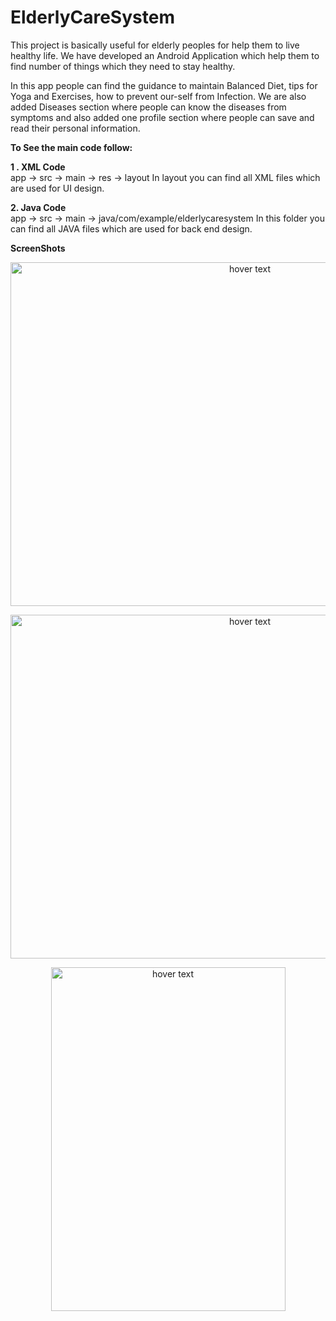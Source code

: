 # ElderlyCareSystem
This project is basically useful for elderly peoples for help them to live healthy life. We have developed an Android Application which help them to find number of things which they need to stay healthy. 

In this app people can find the guidance to maintain Balanced Diet, tips for Yoga and Exercises, how to prevent our-self from Infection. We are also added Diseases section where people can know the diseases from symptoms and also added one profile section where people can save and read their personal information.

<b>To See the main code follow:</b>

<b>1 . XML Code</b><br>
    app -> src -> main -> res -> layout
    In layout you can find all XML files which are used for UI design.
    
<b>2. Java Code</b><br>
    app -> src -> main -> java/com/example/elderlycaresystem 
    In this folder you can find all JAVA files which are used for back end design.

<b>ScreenShots</b>

<p align="center">
  <img src="https://user-images.githubusercontent.com/86216403/122861284-d03ba380-d33c-11eb-9310-fa9f31646858.jpg" width="750" height="550" title="hover text">
</p>
<p align="center">
  <img src="https://user-images.githubusercontent.com/86216403/122861395-01b46f00-d33d-11eb-950b-2cfd5ffae793.jpg" width="750" height="550" title="hover text">
</p><p align="center">
  <img src="https://user-images.githubusercontent.com/86216403/122861496-33c5d100-d33d-11eb-96a6-b5e897123d25.jpg" width="375" height="550" title="hover text">
</p>
